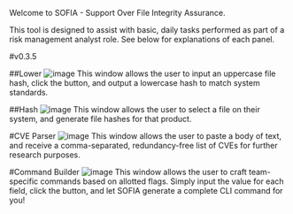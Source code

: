 Welcome to SOFIA - Support Over File Integrity Assurance.

This tool is designed to assist with basic, daily tasks performed as part of a risk management analyst role. See below for explanations of each panel.

#v0.3.5

##Lower
![image](https://github.com/ddurrant2/sofia_test/assets/140553472/ce81e8f4-74dc-4f4a-99c8-817254056554)
This window allows the user to input an uppercase file hash, click the button, and output a lowercase hash to match system standards.

##Hash
![image](https://github.com/ddurrant2/sofia_test/assets/140553472/9edf82c2-650a-4291-bafc-09fb9046d6f9)
This window allows the user to select a file on their system, and generate file hashes for that product.

#CVE Parser
![image](https://github.com/ddurrant2/sofia_test/assets/140553472/37de59f8-d8e1-4aae-a7d4-e152be446ad5)
This window allows the user to paste a body of text, and receive a comma-separated, redundancy-free list of CVEs for further research purposes.

#Command Builder
![image](https://github.com/ddurrant2/sofia_test/assets/140553472/a64b8a08-8d02-4843-8288-096d0f6c2775)
This window allows the user to craft team-specific commands based on allotted flags. Simply input the value for each field, click the button, and let SOFIA generate a complete CLI command for you!